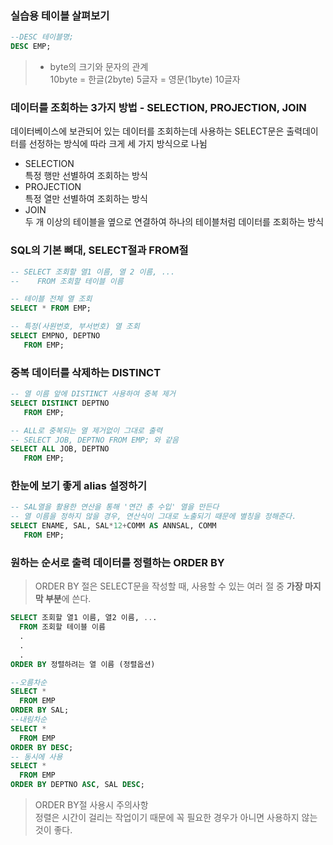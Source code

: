 ### 실습용 테이블 살펴보기

```sql
--DESC 테이블명;
DESC EMP;
```
> - byte의 크기와 문자의 관계   
> 10byte = 한글(2byte) 5글자 = 영문(1byte) 10글자

### 데이터를 조회하는 3가지 방법 - SELECTION, PROJECTION, JOIN
데이터베이스에 보관되어 있는 데이터를 조회하는데 사용하는 SELECT문은 출력데이터를 선정하는 방식에 따라
크게 세 가지 방식으로 나뉨
- SELECTION    
특정 행만 선별하여 조회하는 방식
- PROJECTION     
특정 열만 선별하여 조회하는 방식
- JOIN    
두 개 이상의 테이블을 옆으로 연결하여 하나의 테이블처럼 데이터를 조회하는 방식

### SQL의 기본 뼈대, SELECT절과 FROM절
```SQL
-- SELECT 조회할 열1 이름, 열 2 이름, ...
--    FROM 조회할 테이블 이름

-- 테이블 전체 열 조회
SELECT * FROM EMP;

-- 특정(사원번호, 부서번호) 열 조회
SELECT EMPNO, DEPTNO
   FROM EMP;
```
### 중복 데이터를 삭제하는 DISTINCT
```SQL
-- 열 이름 앞에 DISTINCT 사용하여 중복 제거
SELECT DISTINCT DEPTNO
   FROM EMP;

-- ALL로 중복되는 열 제거없이 그대로 출력
-- SELECT JOB, DEPTNO FROM EMP; 와 같음
SELECT ALL JOB, DEPTNO
   FROM EMP;
```
### 한눈에 보기 좋게 alias 설정하기
```SQL
-- SAL열을 활용한 연산을 통해 '연간 총 수입' 열을 만든다
-- 열 이름을 정하지 않을 경우, 연산식이 그대로 노출되기 때문에 별칭을 정해준다.
SELECT ENAME, SAL, SAL*12+COMM AS ANNSAL, COMM
   FROM EMP;
```

### 원하는 순서로 출력 데이터를 정렬하는 ORDER BY
> ORDER BY 절은 SELECT문을 작성할 때, 사용할 수 있는 여러 절 중 **가장 마지막 부분**에 쓴다.
```SQL
SELECT 조회할 열1 이름, 열2 이름, ...
  FROM 조회할 테이블 이름
  .
  .
  .
ORDER BY 정렬하려는 열 이름 (정렬옵션)
```
```SQL
--오름차순
SELECT *
  FROM EMP
ORDER BY SAL;
--내림차순
SELECT *
  FROM EMP
ORDER BY DESC;
-- 동시에 사용
SELECT * 
  FROM EMP
ORDER BY DEPTNO ASC, SAL DESC;
```
> ORDER BY절 사용시 주의사항     
> 정렬은 시간이 걸리는 작업이기 때문에 꼭 필요한 경우가 아니면 사용하지 않는 것이 좋다.
